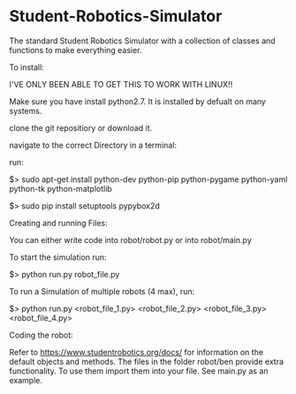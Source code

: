 # Student-Robotics-Simulator
The standard Student Robotics Simulator with a collection of classes and functions to make everything easier.

To install:

I'VE ONLY BEEN ABLE TO GET THIS TO WORK WITH LINUX!!

Make sure you have install python2.7. It is installed by defualt on many systems.

clone the git repositiory or download it.

navigate to the correct Directory in a terminal:


run:

$> sudo apt-get install python-dev python-pip python-pygame python-yaml python-tk python-matplotlib

$> sudo pip install setuptools pypybox2d




Creating and running Files:

You can either write code into robot/robot.py or into robot/main.py

To start the simulation run:

$> python run.py robot_file.py

To run a Simulation of multiple robots (4 max), run:

$> python run.py <robot_file_1.py> <robot_file_2.py> <robot_file_3.py> <robot_file_4.py>



Coding the robot:

Refer to https://www.studentrobotics.org/docs/ for information on the default objects and methods.
The files in the folder robot/ben provide extra functionality. To use them import them into your file. See main.py as an example.




